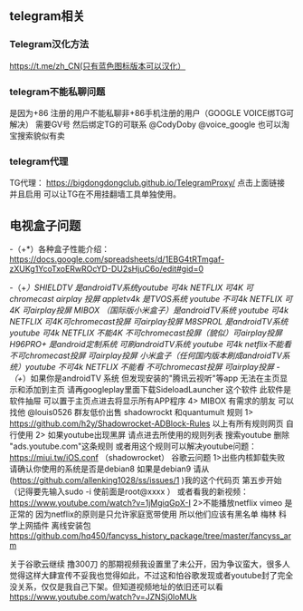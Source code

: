## telegram相关
###                     Telegram汉化方法 
https://t.me/zh_CN(只有蓝色图标版本可以汉化）
###                   telegram不能私聊问题
是因为+86 注册的用户不能私聊非+86手机注册的用户（GOOGLE VOICE绑TG可解决）
需要GV号 然后绑定TG的可联系 @CodyDoby     @voice_google  也可以淘宝搜索貌似有卖
###                    telegram代理
TG代理： https://bigdongdongclub.github.io/TelegramProxy/
点击上面链接 并且启用  可以让TG在不用挂翻墙工具单独使用。
##                      电视盒子问题

-（+*）各种盒子性能介绍：https://docs.google.com/spreadsheets/d/1EBG4tRTmgaf-zXUKg1YcoTxoERwROcYD-DU2sHjuC6o/edit#gid=0

-（+*）SHIELDTV  是androidTV系统youtube 可4k NETFLIX 可4K 可chromecast airplay 投屏
appletv4k  是TVOS系统  youtube 不可4k NETFLIX 可4K  可airplay投屏
MIBOX （国际版小米盒子）是androidTV系统 youtube 可4k NETFLIX 可4K可chromecast投屏 可airplay投屏
M8SPROL  是androidTV系统 youtube 可4k NETFLIX 不能4K 不可chromecast投屏（貌似）可airplay投屏
H96PRO+  是android定制系统 可刷androidTV系统 youtube 可4k netflix不能看 不可chromecast投屏 可airplay投屏
小米盒子（任何国内版本刷成androidTV系统）youtube 不可4k NETFLIX 不能看 不可chromecast投屏 可airplay投屏
-（+*）如果你是androidTV 系统 但发现安装的"腾讯云视听"等app 无法在主页显示和添加到主页 请再googleplay里面下载SideloadLauncher 这个软件 此软件是软件抽屉 可以置于主页点进去将显示所有APP程序
4>
MIBOX 有需求的朋友 可以找他 @louis0526 群友低价出售
           shadowrockt 和quantumult 规则
1>
https://github.com/h2y/Shadowrocket-ADBlock-Rules
以上有所有规则网页  自行使用
 2>
如果youtube出现黑屏 请点进去所使用的规则列表 搜索youtube 删除 "ads.youtube.com"这条规则
或者用这个规则可以解决youtube问题：https://miui.tw/iOS.conf   （shadowrocket）
                         谷歌云问题
1>出些内核卸载失败 请确认你使用的系统是否是debian8 如果是debian9 请从(https://github.com/allenking1028/ss/issues/1 )我的这个代码页 第五步开始 （记得要先输入sudo -i  使前面是root@xxxx ）
或者看我的新视频：https://www.youtube.com/watch?v=1jMgiqGpX-I
 2>不能播放netflix  vimeo 是正常的 因为netflix的原则是只允许家庭宽带使用 所以他们应该有黑名单
               梅林 科学上网插件 离线安装包
https://github.com/hq450/fancyss_history_package/tree/master/fancyss_arm

关于谷歌云继续 撸300刀 的那期视频我设置里了未公开，因为争议蛮大，很多人觉得这样大肆宣传不妥我也觉得如此，不过这和怕谷歌发现或者youtube封了完全没关系，仅仅是我自己下架。但知道视频地址的依旧还可以看
https://www.youtube.com/watch?v=JZNSj0loMUk
